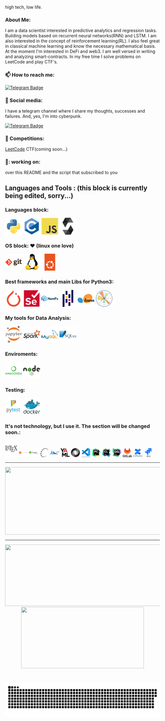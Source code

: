 high tech, low life.

### About Me: 

I am a data scientist interested in predictive analytics and regression tasks. 
Building models based on recurrent neural networks(RNN) and LSTM. I am also interested in the concept of reinforcement learning(RL).
I also feel great in classical machine learning and know the necessary mathematical basis.
At the moment I'm interested in DeFi and web3. I am well versed in writing and analyzing smart-contracts.
In my free time I solve problems on LeetCode and play CTF's.

### :mailbox: How to reach me:
[![Telegram Badge](https://img.shields.io/badge/Telegram-blue?style=flat&logo=telegram&logoColor=white)](https://t.me/sam_gyps)

### 📡 Social media: 
I have a telegram channel where I share my thoughts, successes and failures. And, yes, I'm into cyberpunk.

[![Telegram Badge](https://img.shields.io/badge/Telegram-blue?style=for-the-badge&logo=telegram&logoColor=white)](https://t.me/from_the_teapot_to_the_investor)

### 🥇 Competitions:
[LeetCode](https://leetcode.com/sammorozov/)
CTF(coming soon...)

### 🚀: working on:

over this README and the script that subscribed to you



## Languages and Tools : (this block is currently being edited, sorry...)
<div>

### Languages block:
  
  <img src="https://github.com/devicons/devicon/blob/master/icons/python/python-original.svg" title="Python"  alt="Python" width="55" height="55"/>
  <img src="https://github.com/devicons/devicon/blob/master/icons/c/c-original.svg" title="C"  alt="C" width="55" height="55"/>
  <img src="https://github.com/devicons/devicon/blob/master/icons/javascript/javascript-original.svg" title="JavaScript" alt="JavaScript" width="55" height="55"/>
  <img src="https://github.com/devicons/devicon/blob/master/icons/solidity/solidity-original.svg" title="Solidity" alt="Solidity" width="55" height="55"/>

### OS block: ❤️ (linux one love)

  <img src="https://github.com/devicons/devicon/blob/master/icons/git/git-original-wordmark.svg" title="Git" alt="Git" width="55" height="55"/>
  <img src="https://github.com/devicons/devicon/blob/master/icons/linux/linux-original.svg" title="Linux" alt="Linux" width="55" height="55"/>
  <img src="https://github.com/devicons/devicon/blob/master/icons/ubuntu/ubuntu-original.svg" title="Ubuntu" alt="Ubuntu" width="55" height="55"/>

### Best frameworks and main Libs for Python3:

  <img src="https://github.com/devicons/devicon/blob/master/icons/pytorch/pytorch-original.svg" title="Pytorch"  alt="Pytorch" width="55" height="55"/>
  <img src="https://github.com/devicons/devicon/blob/master/icons/selenium/selenium-original.svg" title="Selenium"  alt="Selenium" width="55" height="55"/>
  <img src="https://github.com/devicons/devicon/blob/master/icons/numpy/numpy-original-wordmark.svg" title="Numpy" alt="Numpy" width="55" height="55"/>
  <img src="https://github.com/devicons/devicon/blob/master/icons/pandas/pandas-original.svg" title="Pandas" alt="Pandas" width="55" height="55"/>
  <img src="https://github.com/devicons/devicon/blob/master/icons/scikitlearn/scikitlearn-original.svg" title="sklearn" alt="sklearn" width="55" height="55"/>
  <img src="https://github.com/devicons/devicon/blob/master/icons/matplotlib/matplotlib-original.svg" title="mpl" alt="mpl" width="55" height="55"/>

### My tools for Data Analysis:
  <img src="https://github.com/devicons/devicon/blob/master/icons/jupyter/jupyter-original-wordmark.svg" title="Jupiter" alt="Jupiter" width="55" height="55"/>
  <img src="https://github.com/devicons/devicon/blob/master/icons/apachespark/apachespark-original-wordmark.svg" title="Spark" alt="Spark" width="55" height="55"/>
  <img src="https://github.com/devicons/devicon/blob/master/icons/mysql/mysql-original-wordmark.svg" title="MySQL" alt="MySQL" width="55" height="55"/>
  <img src="https://github.com/devicons/devicon/blob/master/icons/sqlite/sqlite-original-wordmark.svg" title="SQLite" alt="SQLite" width="55" height="55"/>
  
### Enviroments:
  <img src="https://github.com/devicons/devicon/blob/master/icons/anaconda/anaconda-original-wordmark.svg" title="Anaconda" alt="Conda" width="55" height="55"/>
  <img src="https://github.com/devicons/devicon/blob/master/icons/nodejs/nodejs-original-wordmark.svg" title="nodejs" alt="NodeJS" width="55" height="55"/>
 
### Testing:
  <img src="https://github.com/devicons/devicon/blob/master/icons/pytest/pytest-original-wordmark.svg" title="pytest" alt="pytest" width="55" height="55"/>
  <img src="https://github.com/devicons/devicon/blob/master/icons/docker/docker-original-wordmark.svg" title="Docker" alt="Docker" width="55" height="55"/>


### It's not technology, but I use it. The section will be changed soon.:
  <img src="https://github.com/devicons/devicon/blob/master/icons/latex/latex-original.svg" title="Latex" alt="Latex" width="40" width="55" height="55"/>
  <img src="https://github.com/devicons/devicon/blob/master/icons/postman/postman-original-wordmark.svg" title="Postman" alt="Postman" width="30" height="30"/>
  <img src="https://github.com/devicons/devicon/blob/master/icons/swagger/swagger-original-wordmark.svg" title="Swagger" alt="Swagger" width="30" height="30"/>
  <img src="https://github.com/devicons/devicon/blob/master/icons/ssh/ssh-original.svg" title="ssh" alt="ssh" width="30" height="30"/>
  <img src="https://github.com/devicons/devicon/blob/master/icons/xml/xml-original.svg" title="xml" alt="xml" width="30" height="30"/>
  <img src="https://github.com/devicons/devicon/blob/master/icons/yaml/yaml-original.svg" title="yaml" alt="yaml" width="30" height="30"/>
  <img src="https://github.com/devicons/devicon/blob/master/icons/json/json-original.svg" title="json" alt="json" width="30" height="30"/>
  <img src="https://github.com/devicons/devicon/blob/master/icons/vscode/vscode-original-wordmark.svg" title="vsc" alt="vsc" width="30" height="30"/>
  <img src="https://github.com/devicons/devicon/blob/master/icons/pycharm/pycharm-original.svg" title="PC" alt="PC" width="30" height="30"/>
  <img src="https://github.com/devicons/devicon/blob/master/icons/clion/clion-original.svg" title="cl" alt="CL" width="30" height="30"/>
  <img src="https://github.com/devicons/devicon/blob/master/icons/datagrip/datagrip-original.svg" title="dg" alt="dg" width="30" height="30"/>  
  <img src="https://github.com/devicons/devicon/blob/master/icons/gitlab/gitlab-original-wordmark.svg" title="GitLab" alt="GitLab" width="30" height="30"/>
  <img src="https://github.com/devicons/devicon/blob/master/icons/confluence/confluence-original-wordmark.svg" title="Confluence" alt="Confluence" width="30" height="30"/>
  <img src="https://github.com/devicons/devicon/blob/master/icons/jira/jira-original-wordmark.svg" title="Jira" alt="Jira" width="30" height="30"/>

</div>

---

  
<p align="center">
  <img width="800" height="220" src="https://streak-stats.demolab.com?user=sammorozov&theme=highcontrast&hide_border=true&border_radius=5&card_width=800">
</p>


---




<p align="center">
  <img width="600" height="200" src="https://github-readme-stats.vercel.app/api?username=sammorozov&show_icons=true&theme=vision-friendly-dark">
  <img width="400" height="200" src="https://github-readme-stats.vercel.app/api/top-langs/?username=sammorozov&size_weight=0.15&count_weight=0.5&layout=compact&theme=vision-friendly-dark">
</p>



<div id="header" align="center">
  <img src="https://komarev.com/ghpvc/?username=sammorozov&style=for-the-badge&color=orange" alt=""/>
</div>

<p align="center">
 <img width="1000" src="assets/github-snake.svg" alt="snake"/>
</p>



